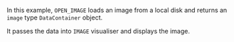 In this example, `OPEN_IMAGE` loads an image from a local disk and returns an `image` type `DataContainer` object.

It passes the data into `IMAGE` visualiser and displays the image.